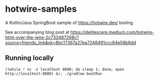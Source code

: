 # hotwire-samples

A Kotlin/Java SpringBoot sample of https://hotwire.dev/ tooling

See accompanying blog post at https://delitescere.medium.com/hotwire-html-over-the-wire-2c733487268c?source=friends_link&sk=8bc17367a27ea7248491ccc84e58b6dd

## Running locally

`((while ! nc -z localhost 8080; do sleep 1; done; open http://localhost:8080) &); ./gradlew bootRun`
